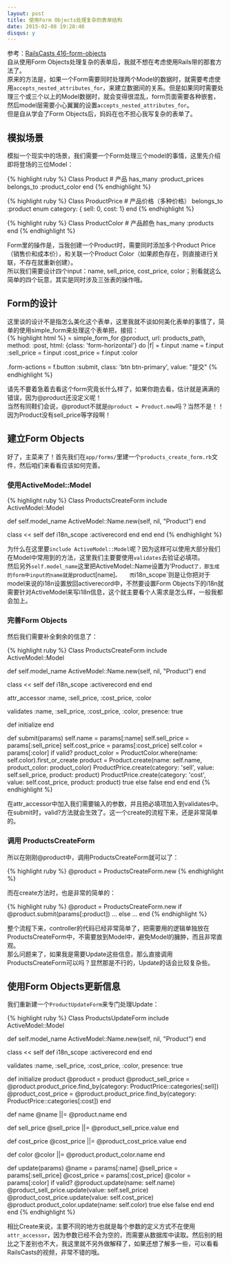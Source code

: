 ```yaml
---
layout: post
title: 使用Form Objects处理复杂的表单结构
date: 2015-02-08 19:28:40
disqus: y
---
```


参考：[RailsCasts 416-form-objects](http://railscasts.com/episodes/416-form-objects)   
自从使用Form Objects处理复杂的表单后，我就不想在考虑使用Rails带的那套方法了。  
原来的方法是，如果一个Form需要同时处理两个Model的数据时，就需要考虑使用`accepts_nested_attributes_for`，来建立数据间的关系。但是如果同时需要处理三个或三个以上的Model数据时，就会变得很混乱，form页面需要各种嵌套，然后model层需要小心翼翼的设置`accepts_nested_attributes_for`。  
但是自从学会了Form Objects后，妈妈在也不担心我写复杂的表单了。  

## 模拟场景
模拟一个现实中的场景，我们需要一个Form处理三个model的事情，这里先介绍即将登场的三位Model：

{% highlight ruby %}
Class Product  # 产品
  has_many :product_prices
  belongs_to :product_color
end
{% endhighlight %}

{% highlight ruby %}
Class ProductPrice  # 产品价格（多种价格）
  belongs_to :product
  enum category: { sell: 0, cost: 1} 
end
{% endhighlight %}

{% highlight ruby %}
Class ProductColor  # 产品颜色
  has_many :products
end
{% endhighlight %}

Form里的操作是，当我创建一个Product时，需要同时添加多个Product Price（销售价和成本价），和关联一个Product Color（如果颜色存在，则直接进行关联，不存在就重新创建）。  
所以我们需要设计四个input：name, sell_price, cost_price, color；别看就这么简单的四个玩意，其实是同时涉及三张表的操作哦。

## Form的设计
这里谈的设计不是指怎么美化这个表单，这里我就不谈如何美化表单的事情了，简单的使用simple_form来处理这个表单把，接招：  
{% highlight html %}
= simple_form_for @product, url: products_path, method: :post, html: {class: 'form-horizontal'} do |f| 
  = f.input :name
  = f.input :sell_price
  = f.input :cost_price
  = f.input :color

  .form-actions
    = f.button :submit, class: 'btn btn-primary', value: "提交"
{% endhighlight %}

请先不要着急着去看这个form究竟长什么样了，如果你跑去看，估计就是满满的错误，因为@product还没定义呢！  
当然有同鞋们会说，@product不就是`@product = Product.new`吗？当然不是！！因为Product没有sell_price等字段啊！

## 建立Form Objects
好了，主菜来了！首先我们在`app/forms/`里建一个`products_create_form.rb`文件，然后咱们来看看应该如何完善。

### 使用ActiveModel::Model

{% highlight ruby %}
Class ProductsCreateForm
  include ActiveModel::Model
  
  def self.model_name
    ActiveModel::Name.new(self, nil, "Product")
  end
  
  class << self
    def i18n_scope
      :activerecord
    end
  end
end
{% endhighlight %}

为什么在这里要`include ActiveModel::Model`呢？因为这样可以使用大部分我们在Model中常用到的方法，这里我们主要要使用`validates`去验证必填项。  
然后另外`self.model_name`这里把ActiveModel::Name设置为'Product`了，那生成的form中input的name就是`product[name]`。  
而`i18n_scope`则是让你把对于model来说的i18n设置放回activerecord中，不然要设置Form Objects下的i18n就需要针对ActiveModel来写i18n信息，这个就主要看个人需求是怎么样，一般我都会加上。

### 完善Form Objects
然后我们需要补全剩余的信息了：  

{% highlight ruby %}
Class ProductsCreateForm
  include ActiveModel::Model
  
  def self.model_name
    ActiveModel::Name.new(self, nil, "Product")
  end
  
  class << self
    def i18n_scope
      :activerecord
    end
  end
  
  attr_accessor :name, :sell_price, :cost_price, :color

  validates :name, :sell_price, :cost_price, :color, presence: true

  def initialize
  end

  def submit(params)
    self.name = params[:name]
    self.sell_price = params[:sell_price]
    self.cost_price = params[:cost_price]
    self.color = params[:color]
    if valid?
      product_color = ProductColor.where(name: self.color).first_or_create
      product = Product.create(name: self.name, product_color: product_color)
      ProductPrice.create(category: 'sell', value: self.sell_price, product: product)
      ProductPrice.create(category: 'cost', value: self.cost_price, product: product)
      true
    else
      false
    end
  end
end
{% endhighlight %}

在attr_accessor中加入我们需要输入的参数，并且把必填项加入到validates中。在submit时，valid?方法就会生效了。这一个create的流程下来，还是非常简单的。

### 调用 ProductsCreateForm
所以在刚刚@product中，调用ProductsCreateForm就可以了：  

{% highlight ruby %}
@product = ProductsCreateForm.new
{% endhighlight %}

而在create方法时，也是非常的简单的：

{% highlight ruby %}
@product = ProductsCreateForm.new
if @product.submit(params[:product])
  ...
else
  ...
end
{% endhighlight %}

整个流程下来，controller的代码已经非常简单了，把需要用的逻辑单独放在ProductsCreateForm中，不需要放到Model中，避免Model的臃肿，而且非常直观。   
那么问题来了，如果我是需要Update这些信息，那么直接调用ProductsCreateForm可以吗？显然那是不行的，Update的话会比较复杂些。

## 使用Form Objects更新信息
我们重新建一个`ProductUpdateForm`来专门处理Update：  

{% highlight ruby %}
Class ProductsUpdateForm
  include ActiveModel::Model

  def self.model_name
    ActiveModel::Name.new(self, nil, "Product")
  end

  class << self
    def i18n_scope
      :activerecord
    end
  end

  validates :name, :sell_price, :cost_price, :color, presence: true

  def initialize product
    @product = product
    @product_sell_price = @product.product_price.find_by(category: ProductPrice::categories[:sell])
    @product_cost_price = @product.product_price.find_by(category: ProductPrice::categories[:cost])
  end

  def name
    @name ||= @product.name
  end

  def sell_price
    @sell_price ||= @product_sell_price.value
  end

  def cost_price
    @cost_price ||= @product_cost_price.value
  end

  def color
    @color ||= @product.product_color.name
  end

  def update(params)
    @name = params[:name]
    @sell_price = params[:sell_price]
    @cost_price = params[:cost_price]
    @color = params[:color]
    if valid?
      @product.update(name: self.name)
      @product_sell_price.update(value: self.sell_price)
      @product_cost_price.update(value: self.cost_price)
      @product.product_color.update(name: self.color)
      true
    else
      false
    end
  end
end
{% endhighlight %}

相比Create来说，主要不同的地方也就是每个参数的定义方式不在使用`attr_accessor`，因为参数已经不会为空的，而需要从数据库中读取。然后别的相比之下差别也不大，我这里就不另外做解释了，如果还想了解多一些，可以看看RailsCasts的视频，非常不错的哦。
